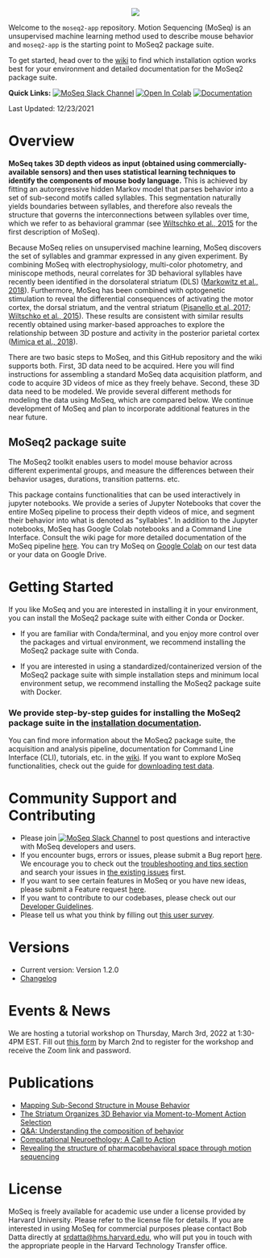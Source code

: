 <!-- [![Build Status](https://app.travis-ci.com/dattalab/moseq2-app.svg?token=ptXpSa3Fp9PKqkxJDkDr&branch=dev)](https://app.travis-ci.com/dattalab/moseq2-app) -->
<p align="center">
  <img src="https://drive.google.com/uc?export=view&id=1oc0_0mlN0VTZEPMQTg_hnYAC87Lb58MI" />
</p>

Welcome to the `moseq2-app` repository. Motion Sequencing (MoSeq) is an unsupervised machine learning method used to describe mouse behavior and `moseq2-app` is the starting point to MoSeq2 package suite.

 To get started, head over to the [wiki](https://github.com/dattalab/moseq2-app/wiki) to find which installation option works best for your environment and detailed documentation for the MoSeq2 package suite.

**Quick Links:**
[![MoSeq Slack Channel](https://img.shields.io/badge/slack-MoSeq-blue.svg?logo=slack)](https://moseqworkspace.slack.com)
[![Open In Colab](https://colab.research.google.com/assets/colab-badge.svg)](https://colab.research.google.com/drive/1WV97_Ko7qu6-l8sE03DCG6SRxcua_3eX?usp=sharing)
[![Documentation](https://img.shields.io/badge/docs-GitHub%20Wiki-blue)](https://github.com/dattalab/moseq2-app/wiki)

Last Updated: 12/23/2021

# Overview

<!---Adapted from 
Datta, Sandeep Robert, David J. Anderson, Kristin Branson, Pietro Perona, and Andrew Leifer. 2019. “Computational Neuroethology: A Call to Action.” Neuron 104 (1): 11–24.
-->
**MoSeq takes 3D depth videos as input (obtained using commercially-available sensors) and then uses statistical learning techniques to identify the components of mouse body language.** This is achieved by fitting an autoregressive hidden Markov model that parses behavior into a set of sub-second motifs called syllables. This segmentation naturally yields boundaries between syllables, and therefore also reveals the structure that governs the interconnections between syllables over time, which we refer to as behavioral grammar (see [Wiltschko et al., 2015](https://www.sciencedirect.com/science/article/pii/S0896627315010375) for the first description of MoSeq). 

Because MoSeq relies on unsupervised machine learning, MoSeq discovers the set of syllables and grammar expressed in any given experiment. By combining MoSeq with electrophysiology, multi-color photometry, and miniscope methods, neural correlates for 3D behavioral syllables have recently been identified in the dorsolateral striatum (DLS) ([Markowitz et al., 2018](https://www.sciencedirect.com/science/article/pii/S0092867418305129)). Furthermore, MoSeq has been combined with optogenetic stimulation to reveal the differential consequences of activating the motor cortex, the dorsal striatum, and the ventral striatum ([Pisanello et al.,2017](https://www.nature.com/articles/nn.4591); [Wiltschko et al., 2015](https://www.sciencedirect.com/science/article/pii/S0896627315010375)). These results are consistent with similar results recently obtained using marker-based approaches to explore the relationship between 3D posture and activity in the posterior parietal cortex ([Mimica et al., 2018](https://www.science.org/doi/10.1126/science.aau2013)).

There are two basic steps to MoSeq, and this GitHub repository and the wiki supports both. First, 3D data need to be acquired. Here you will find instructions for assembling a standard MoSeq data acquisition platform, and code to acquire 3D videos of mice as they freely behave. Second, these 3D data need to be modeled. We provide several different methods for modeling the data using MoSeq, which are compared below. We continue development of MoSeq and plan to incorporate additional features in the near future. 

## MoSeq2 package suite
The MoSeq2 toolkit enables users to model mouse behavior across different experimental groups, and measure the differences between their behavior usages, durations, transition patterns. etc.

This package contains functionalities that can be used interactively in jupyter notebooks. 
We provide a series of Jupyter Notebooks that cover the entire MoSeq pipeline to process their depth videos of mice, and segment their behavior into what is denoted as "syllables". In addition to the Jupyter notebooks, MoSeq has Google Colab notebooks and a Command Line Interface. Consult the wiki page for more detailed documentation of the MoSeq pipeline [here](https://github.com/dattalab/moseq2-app/wiki).
You can try MoSeq on [Google Colab](https://colab.research.google.com/drive/1WV97_Ko7qu6-l8sE03DCG6SRxcua_3eX?usp=sharing) on our test data or your data on Google Drive.

# Getting Started

If you like MoSeq and you are interested in installing it in your environment, you can install the MoSeq2 package suite with either Conda or Docker. 

- If you are familiar with Conda/terminal, and you enjoy more control over the packages and virtual environment, we recommend installing the MoSeq2 package suite with Conda.

- If you are interested in using a standardized/containerized version of the MoSeq2 package suite with simple installation steps and minimum local environment setup, we recommend installing the MoSeq2 package suite with Docker.

### **We provide step-by-step guides for installing the MoSeq2 package suite in the [installation documentation](https://github.com/dattalab/moseq2-app/wiki/MoSeq2-Installation).**

You can find more information about the MoSeq2 package suite, the acquisition and analysis pipeline, documentation for Command Line Interface (CLI), tutorials, etc. in the [wiki](https://github.com/dattalab/moseq2-app/wiki). If you want to explore MoSeq functionalities, check out the guide for [downloading test data](https://github.com/dattalab/moseq2-app/wiki/Download-Test-Data).

# Community Support and Contributing
- Please join [![MoSeq Slack Channel](https://img.shields.io/badge/slack-MoSeq-blue.svg?logo=slack)](https://moseqworkspace.slack.com) to post questions and interactive with MoSeq developers and users.
- If you encounter bugs, errors or issues, please submit a Bug report [here](https://github.com/dattalab/moseq2-app/issues/new/choose). We encourage you to check out the [troubleshooting and tips section](https://github.com/dattalab/moseq2-app/wiki/Troubleshooting-and-Tips) and search your issues in [the existing issues](https://github.com/dattalab/moseq2-app/issues) first.   
- If you want to see certain features in MoSeq or you have new ideas, please submit a Feature request [here](https://github.com/dattalab/moseq2-app/issues/new/choose).
- If you want to contribute to our codebases, please check out our [Developer Guidelines](https://github.com/dattalab/moseq2-app/wiki/MoSeq-Developer-Guidelines).
- Please tell us what you think by filling out [this user survey](https://forms.gle/S88jptAEs41mQjff7).

# Versions
- Current version: Version 1.2.0
- [Changelog](https://github.com/dattalab/moseq2-app/wiki/Changelog)

# Events & News
<!---Future events, project related news etc-->
We are hosting a tutorial workshop on Thursday, March 3rd, 2022 at 1:30-4PM EST.
Fill out [this form](https://forms.gle/gp2ipZ6BTyFf1GrA8)
by March 2nd to register for the workshop and receive the Zoom link and password.

# Publications
- [Mapping Sub-Second Structure in Mouse Behavior](http://datta.hms.harvard.edu/wp-content/uploads/2018/01/pub_23.pdf)
- [The Striatum Organizes 3D Behavior via Moment-to-Moment Action Selection](http://datta.hms.harvard.edu/wp-content/uploads/2019/06/Markowitz.final_.pdf)
- [Q&A: Understanding the composition of behavior](http://datta.hms.harvard.edu/wp-content/uploads/2019/06/Datta-QA.pdf)
- [Computational Neuroethology: A Call to Action]("http://datta.hms.harvard.edu/wp-content/uploads/2020/01/AC2A.pdf")
- [Revealing the structure of pharmacobehavioral space through motion sequencing](https://www.nature.com/articles/s41593-020-00706-3)

# License

MoSeq is freely available for academic use under a license provided by Harvard University. Please refer to the license file for details. If you are interested in using MoSeq for commercial purposes please contact Bob Datta directly at srdatta@hms.harvard.edu, who will put you in touch with the appropriate people in the Harvard Technology Transfer office.
